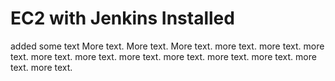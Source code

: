# EC2 with Jenkins Installed
added some text
More text. 
More text. 
More text. 
more text. 
more text. 
more text. 
more text. 
more text. 
more text. 
more text. 
more text. 
more text. 
more text. 
more text. 
